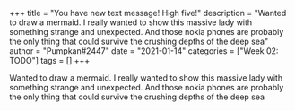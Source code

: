 +++
title = "You have new text message! High five!"
description = "Wanted to draw a mermaid. I really wanted to show this massive lady with something strange and unexpected. And those nokia phones are probably the only thing that could survive the crushing depths of the deep sea"
author = "Pumpkan#2447"
date = "2021-01-14"
categories = ["Week 02: TODO"]
tags = []
+++

Wanted to draw a mermaid. I really wanted to show this massive lady with something strange and unexpected. And those nokia phones are probably the only thing that could survive the crushing depths of the deep sea
